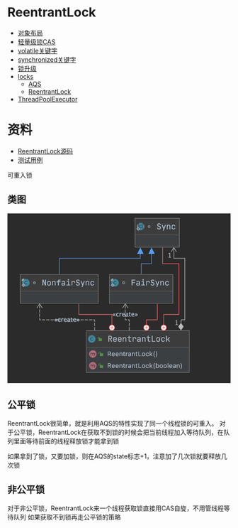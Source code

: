 # ReentrantLock

- [对象布局](./ObjectLayout.md)
- [轻量级锁CAS](./CompareAndSwap.md)
- [volatile关键字](./Volatile.md)
- [synchronized关键字](./Synchronized.md)
- [锁升级](./LockUpgrade.md)
- [locks](../../../../../../src/java.base/share/classes/java/util/concurrent/locks)
  - [AQS](./AQS.md)
  - [ReentrantLock](./ReentrantLock.md)
- [ThreadPoolExecutor](./ThreadPoolExecutor.md)

# 资料

- [ReentrantLock源码](../../../../../../src/java.base/share/classes/java/util/concurrent/locks/ReentrantLock.java)
- [测试用例](../../../test/java/cool/zzy/java/util/concurrent/ReentrantLockTest.java)

可重入锁

## 类图

![ReentrantLock类图](./static/image/ReentrantLock类图.png)

## 公平锁

ReentrantLock很简单，就是利用AQS的特性实现了同一个线程锁的可重入。 对于公平锁，ReentrantLock在获取不到锁的时候会把当前线程加入等待队列，在队列里面等待前面的线程释放锁才能拿到锁

如果拿到了锁，又要加锁，则在AQS的state标志+1，注意加了几次锁就要释放几次锁

## 非公平锁

对于非公平锁，ReentrantLock来一个线程获取锁直接用CAS自旋，不用管线程等待队列 如果获取不到锁再走公平锁的策略